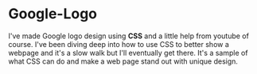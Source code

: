 # Google-Logo
I've made Google logo design using **CSS** and a little help from youtube of course.
I've been diving deep into how to use CSS to better show a webpage and it's a slow walk but I'll eventually get there.
It's a sample of what CSS can do and make a web page stand out with unique design.
